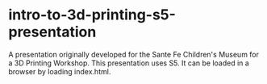 intro-to-3d-printing-s5-presentation
====================================

A presentation originally developed for the Sante Fe Children's Museum for a 3D Printing Workshop. This presentation uses S5. It can be loaded in a browser by loading index.html.